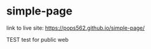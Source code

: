 # simple-page

link to live site:  https://pops562.github.io/simple-page/

TEST test for public web
